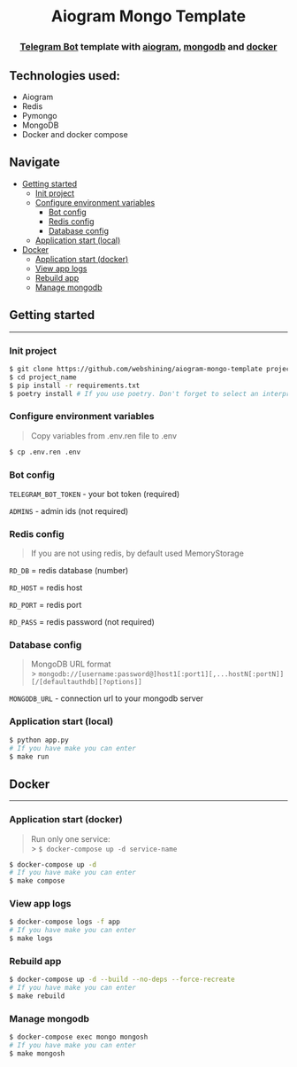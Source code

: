 # <p align="center">Aiogram Mongo Template</p>

### <p align="center"><a href="https://core.telegram.org/bots/api">Telegram Bot</a> template with <a href="https://docs.aiogram.dev/en/latest/">aiogram</a>, <a href="https://www.mongodb.com/">mongodb</a> and <a href="https://www.docker.com/">docker</a></p>

## Technologies used:

- Aiogram
- Redis
- Pymongo
- MongoDB
- Docker and docker compose

## Navigate

- [Getting started](#getting-started)
  - [Init project](#init-project)
  - [Configure environment variables](#configure-environment-variables)
    - [Bot config](#bot-config)
    - [Redis config](#redis-config)
    - [Database config](#database-config)
  - [Application start (local)](#application-start-local)
- [Docker](#docker)
  - [Application start (docker)](#application-start-docker)
  - [View app logs](#view-app-logs)
  - [Rebuild app](#rebuild-app)
  - [Manage mongodb](#manage-mongodb)

## Getting started

---

### Init project

```bash
$ git clone https://github.com/webshining/aiogram-mongo-template project_name
$ cd project_name
$ pip install -r requirements.txt
$ poetry install # If you use poetry. Don't forget to select an interpreter
```

### Configure environment variables

> Copy variables from .env.ren file to .env

```bash
$ cp .env.ren .env
```

### Bot config

`TELEGRAM_BOT_TOKEN` - your bot token (required)

`ADMINS` - admin ids (not required)

### Redis config

> If you are not using redis, by default used MemoryStorage

`RD_DB` = redis database (number)

`RD_HOST` = redis host

`RD_PORT` = redis port

`RD_PASS` = redis password (not required)

### Database config

> MongoDB URL format<br> > `mongodb://[username:password@]host1[:port1][,...hostN[:portN]][/[defaultauthdb][?options]]`

`MONGODB_URL` - connection url to your mongodb server

### Application start (local)

```bash
$ python app.py
# If you have make you can enter
$ make run
```

## Docker

---

### Application start (docker)

> Run only one service:<br> > `$ docker-compose up -d service-name`

```bash
$ docker-compose up -d
# If you have make you can enter
$ make compose
```

### View app logs

```bash
$ docker-compose logs -f app
# If you have make you can enter
$ make logs
```

### Rebuild app

```bash
$ docker-compose up -d --build --no-deps --force-recreate
# If you have make you can enter
$ make rebuild
```

### Manage mongodb

```bash
$ docker-compose exec mongo mongosh
# If you have make you can enter
$ make mongosh
```
